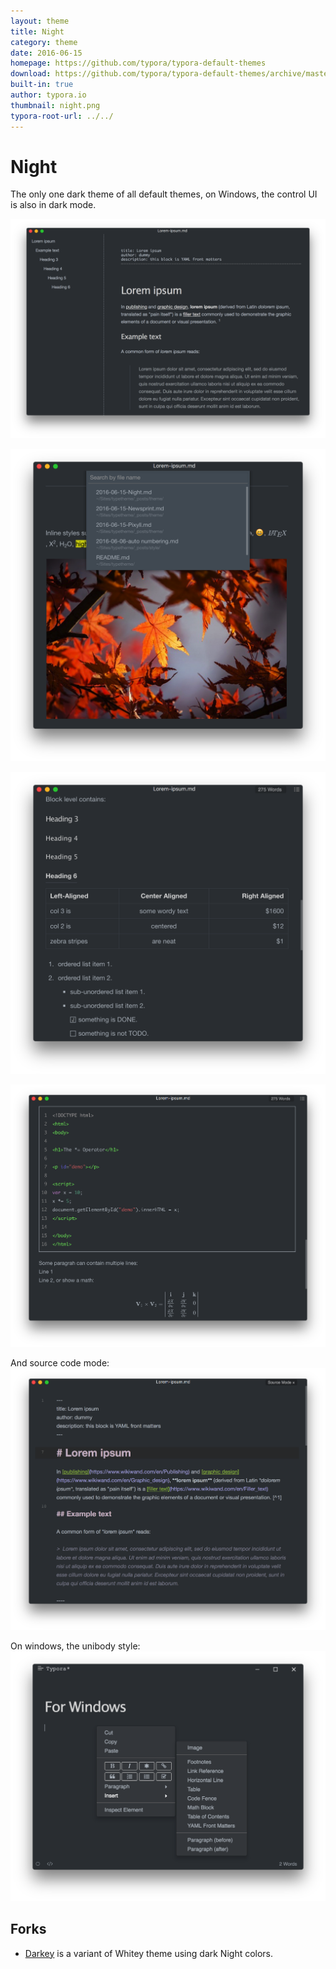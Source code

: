 ```yaml
---
layout: theme
title: Night
category: theme
date: 2016-06-15
homepage: https://github.com/typora/typora-default-themes
download: https://github.com/typora/typora-default-themes/archive/master.zip
built-in: true
author: typora.io
thumbnail: night.png
typora-root-url: ../../
---
```


# Night

The only one dark theme of all default themes, on Windows, the control UI is also in dark mode.

 ![1](/media/theme/night/1.png)

 ![2](/media/theme/night/2.png)

 ![3](/media/theme/night/3.png)

 ![4](/media/theme/night/4.png)

And source code mode: ![5](/media/theme/night/5.png)

 On windows, the unibody style:![6](/media/theme/night/6.png)

## Forks

* [Darkey](/fork/Darkey) is a variant of Whitey theme using dark Night colors.
